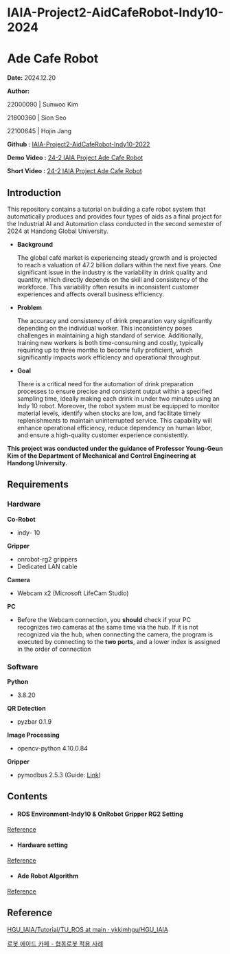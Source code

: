 # IAIA-Project2-AidCafeRobot-Indy10-2024



# Ade Cafe Robot

**Date:** 2024.12.20

**Author:**

22000090 | Sunwoo Kim

21800360 | Sion Seo

22100645 | Hojin Jang

**Github :** [IAIA-Project2-AidCafeRobot-Indy10-2022](https://github.com/ssunwookim/IAIA-Project2-AidCafeRobot-Indy10-2022)

**Demo Video :** [24-2 IAIA Project Ade Cafe Robot ](https://www.youtube.com/watch?v=TiJDjN4B75o)

**Short Video :** [24-2 IAIA Project Ade Cafe Robot ](https://www.instagram.com/reel/DD337D3oMmM/?utm_source=ig_web_copy_link&igsh=MzRlODBiNWFlZA==)



## Introduction

 This repository contains a tutorial on building a cafe robot system that automatically produces and provides four types of aids as a final project for the Industrial AI and Automation class conducted in the second semester of 2024 at Handong Global University.

- **Background**

   The global café market is experiencing steady growth and is projected to reach a valuation of 47.2 billion dollars within the next five years. One significant issue in the industry is the variability in drink quality and quantity, which directly depends on the skill and consistency of the workforce. This variability often results in inconsistent customer experiences and affects overall business efficiency.

- **Problem**

   The accuracy and consistency of drink preparation vary significantly depending on the individual worker. This inconsistency poses challenges in maintaining a high standard of service. Additionally, training new workers is both time-consuming and costly, typically requiring up to three months to become fully proficient, which significantly impacts work efficiency and operational throughput.

- **Goal** 

   There is a critical need for the automation of drink preparation processes to ensure precise and consistent output within a specified sampling time, ideally making each drink in under two minutes using an Indy 10 robot. Moreover, the robot system must be equipped to monitor material levels, identify when stocks are low, and facilitate timely replenishments to maintain uninterrupted service. This capability will enhance operational efficiency, reduce dependency on human labor, and ensure a high-quality customer experience consistently.



**This project was conducted under the guidance of Professor Young-Geun Kim of the Department of Mechanical and Control Engineering at Handong University.**



## Requirements

### Hardware

**Co-Robot**

- indy- 10

**Gripper**

- onrobot-rg2 grippers
- Dedicated LAN cable

**Camera**

- Webcam x2 (Microsoft LifeCam Studio)

**PC** 

- Before the Webcam connection, you **should** check if your PC recognizes two cameras at the same time via the hub. If it is not recognized via the hub, when connecting the camera,  the program is executed by connecting to the **two ports**, and a lower index  is assigned in the order of connection



### Software

**Python**

- 3.8.20

**QR Detection**

- pyzbar 0.1.9

**Image Processing**

- opencv-python 4.10.0.84

**Gripper**

- pymodbus 2.5.3 (Guide: [Link](https://github.com/takuya-ki/onrobot-rg))



## Contents

- #### ROS Environment-Indy10  & OnRobot Gripper RG2 Setting
[Reference](https://github.com/ssunwookim/IAIA-Project2-AidCafeRobot-Indy10-2022/blob/main/report/0.%20ROS%20environment-Indy10%20%26%20onRobot%20Gripper%20rg2%20setting.md)

- #### Hardware setting

[Reference](https://github.com/ssunwookim/IAIA-Project2-AidCafeRobot-Indy10-2022/blob/main/report/1.%20Hardware%20setting.md)

- #### Ade Robot Algorithm

[Reference](https://github.com/ssunwookim/IAIA-Project2-AidCafeRobot-Indy10-2022/blob/main/report/2.%20Ade%20Robot%20Algorithm.md)

## Reference

[HGU_IAIA/Tutorial/TU_ROS at main · ykkimhgu/HGU_IAIA](https://github.com/ykkimhgu/HGU_IAIA/tree/main/Tutorial/TU_ROS)

[로봇 에이드 카페 - 협동로봇 적용 사례](https://www.youtube.com/watch?v=ab3BU_RHz2c)
